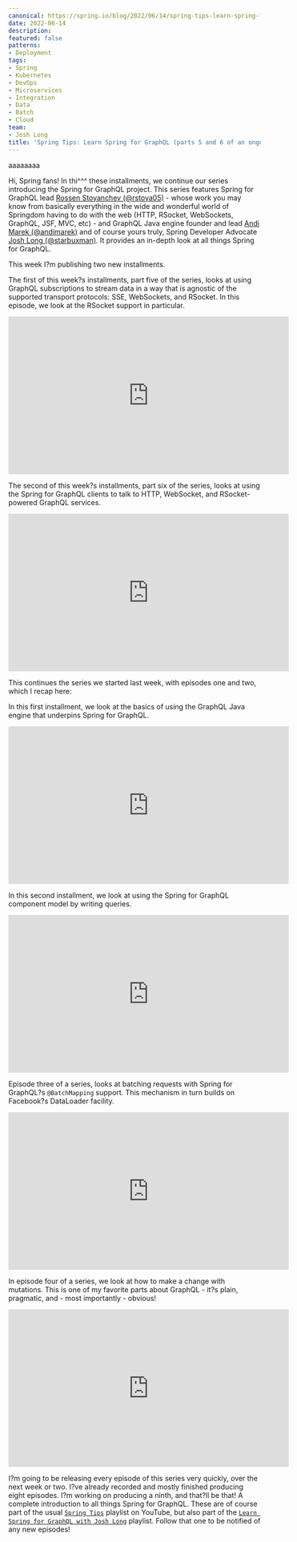 ```yaml
---
canonical: https://spring.io/blog/2022/06/14/spring-tips-learn-spring-for-graphql-parts-5-and-6-of-an-ongoing-series
date: 2022-06-14
description: 
featured: false
patterns:
- Deployment
tags:
- Spring
- Kubernetes
- DevOps
- Microservices
- Integration
- Data
- Batch
- Cloud
team:
- Josh Long
title: 'Spring Tips: Learn Spring for GraphQL (parts 5 and 6 of an ongoing series)'
---
```

aaaaaaaa
<div>
 <p>Hi, Spring fans! In thi^^^ these installments, we continue our series introducing the Spring for GraphQL project. This series features Spring for GraphQL lead <a href="https://twitter.com/rstoya05">Rossen Stoyanchev (@rstoya05)</a> - whose work you may know from basically everything in the wide and wonderful world of Springdom having to do with the web (HTTP, RSocket, WebSockets, GraphQL, JSF, MVC, etc) - and GraphQL Java engine founder and lead <a href="https://twitter.com/andimarek">Andi Marek (@andimarek)</a> and of course yours truly, Spring Developer Advocate <a href="https://twitter.com/starbuxman">Josh Long (@starbuxman)</a>. It provides an in-depth look at all things Spring for GraphQL.</p>
 <p>This week I?m publishing two new installments. </p>
 <p>The first of this week?s installments, part five of the series, looks at using GraphQL subscriptions to stream data in a way that is agnostic of the supported transport protocols: SSE, WebSockets, and RSocket. In this episode, we look at the RSocket support in particular. </p><iframe width="560" height="315" src="https://www.youtube.com/embed/2paPPY9AmPw" title="YouTube video player" frameborder="0" allow="accelerometer; autoplay; clipboard-write; encrypted-media; gyroscope; picture-in-picture" allowfullscreen></iframe>
 <p>The second of this week?s installments, part six of the series, looks at using the Spring for GraphQL clients to talk to HTTP, WebSocket, and RSocket-powered GraphQL services. </p><iframe width="560" height="315" src="https://www.youtube.com/embed/EE-5xItDfsg" title="YouTube video player" frameborder="0" allow="accelerometer; autoplay; clipboard-write; encrypted-media; gyroscope; picture-in-picture" allowfullscreen></iframe>
 <p>This continues the series we started last week, with episodes one and two, which I recap here: </p>
 <p>In this first installment, we look at the basics of using the GraphQL Java engine that underpins Spring for GraphQL. </p><iframe width="560" height="315" src="https://www.youtube.com/embed/gvIqFDNGgwU" title="YouTube video player" frameborder="0" allow="accelerometer; autoplay; clipboard-write; encrypted-media; gyroscope; picture-in-picture" allowfullscreen></iframe>
 <p>In this second installment, we look at using the Spring for GraphQL component model by writing queries. </p><iframe width="560" height="315" src="https://www.youtube.com/embed/zltMcbnAxyA" title="YouTube video player" frameborder="0" allow="accelerometer; autoplay; clipboard-write; encrypted-media; gyroscope; picture-in-picture" allowfullscreen></iframe>
 <p>Episode three of a series, looks at batching requests with Spring for GraphQL?s <code>@BatchMapping</code> support. This mechanism in turn builds on Facebook?s DataLoader facility. </p><iframe width="560" height="315" src="https://www.youtube.com/embed/a1vZcSaicmY" title="YouTube video player" frameborder="0" allow="accelerometer; autoplay; clipboard-write; encrypted-media; gyroscope; picture-in-picture" allowfullscreen></iframe>
 <p>In episode four of a series, we look at how to make a change with mutations. This is one of my favorite parts about GraphQL - it?s plain, pragmatic, and - most importantly - obvious! </p><iframe width="560" height="315" src="https://www.youtube.com/embed/QJAkvhG7cos" title="YouTube video player" frameborder="0" allow="accelerometer; autoplay; clipboard-write; encrypted-media; gyroscope; picture-in-picture" allowfullscreen></iframe>
 <p>I?m going to be releasing every episode of this series very quickly, over the next week or two. I?ve already recorded and mostly finished producing eight episodes. I?m working on producing a ninth, and that?ll be that! A complete introduction to all things Spring for GraphQL. These are of course part of the usual <a href="https://www.youtube.com/watch?v=zltMcbnAxyA&amp;list=PLgGXSWYM2FpPw8rV0tZoMiJYSCiLhPnOc"><code>Spring Tips</code></a> playlist on YouTube, but also part of the <a href="https://www.youtube.com/watch?v=gvIqFDNGgwU&amp;list=PLgGXSWYM2FpNRPDQnAGfAHxMl3zUG2Run"><code>Learn Spring for GraphQL with Josh Long</code></a> playlist. Follow that one to be notified of any new episodes! </p>
</div>

